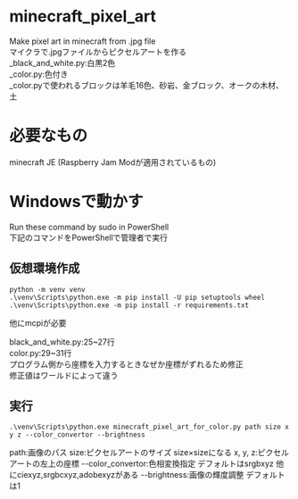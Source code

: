# minecraft_pixel_art
Make pixel art in minecraft from .jpg file  
マイクラで.jpgファイルからピクセルアートを作る\
_black_and_white.py:白黒2色\
_color.py:色付き\
_color.pyで使われるブロックは羊毛16色、砂岩、金ブロック、オークの木材、土

# 必要なもの
minecraft JE (Raspberry Jam Modが適用されているもの)

# Windowsで動かす
Run these command by sudo in PowerShell  
下記のコマンドをPowerShellで管理者で実行

## 仮想環境作成

```
python -m venv venv
.\venv\Scripts\python.exe -m pip install -U pip setuptools wheel
.\venv\Scripts\python.exe -m pip install -r requirements.txt
```
他にmcpiが必要

black_and_white.py:25~27行\
color.py:29~31行\
プログラム側から座標を入力するときなぜか座標がずれるため修正\
修正値はワールドによって違う

## 実行

```
.\venv\Scripts\python.exe minecraft_pixel_art_for_color.py path size x y z --color_convertor --brightness
```
path:画像のパス
size:ピクセルアートのサイズ size×sizeになる
x, y, z:ピクセルアートの左上の座標
--color_convertor:色相変換指定 デフォルトはsrgbxyz 他にciexyz,srgbcxyz,adobexyzがある
--brightness:画像の輝度調整 デフォルトは1